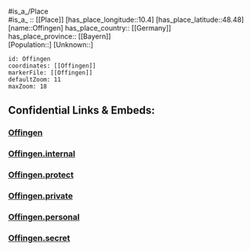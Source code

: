 ﻿---
location: [48.48,10.4] 
mapzoom: [7,12] 
mapmarker: city 
type: City
tags:
- geo/City


SpocWebEntityId: 33073
isDeleted: false
confidential: public

---
#is_a_/Place  
#is_a_ :: [[Place]] 
[has_place_longitude::10.4] 
[has_place_latitude::48.48] 
[name::Offingen] 
has_place_country:: [[Germany]]  
has_place_province:: [[Bayern]]  
[Population::] 
[Unknown::] 


```leaflet
id: Offingen
coordinates: [[Offingen]] 
markerFile: [[Offingen]] 
defaultZoom: 11 
maxZoom: 18
```


## Confidential Links & Embeds: 

### [Offingen](/_public/Earth/Continent/Europe/Europe~Central/Germany/Germany~West/Bayern/counties~Bayern/Günzburg/cities~Günzburg/Offingen.md) 

### [Offingen.internal](/_internal/Earth/Continent/Europe/Europe~Central/Germany/Germany~West/Bayern/counties~Bayern/Günzburg/cities~Günzburg/Offingen.internal.md) 

### [Offingen.protect](/_protect/Earth/Continent/Europe/Europe~Central/Germany/Germany~West/Bayern/counties~Bayern/Günzburg/cities~Günzburg/Offingen.protect.md) 

### [Offingen.private](/_private/Earth/Continent/Europe/Europe~Central/Germany/Germany~West/Bayern/counties~Bayern/Günzburg/cities~Günzburg/Offingen.private.md) 

### [Offingen.personal](/_personal/Earth/Continent/Europe/Europe~Central/Germany/Germany~West/Bayern/counties~Bayern/Günzburg/cities~Günzburg/Offingen.personal.md) 

### [Offingen.secret](/_secret/Earth/Continent/Europe/Europe~Central/Germany/Germany~West/Bayern/counties~Bayern/Günzburg/cities~Günzburg/Offingen.secret.md) 
